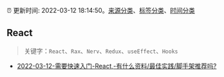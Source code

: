 :alarm_clock: 更新时间: 2022-03-12 18:14:50。[来源分类](../README.md)、[标签分类](../TAGS.md)、[时间分类](../TIMELINE.md)

## React


> 关键字：`React`、`Rax`、`Nerv`、`Redux`、`useEffect`、`Hooks`



- [2022-03-12-需要快速入门-React,-有什么资料/最佳实践/脚手架推荐吗?](https://www.v2ex.com/t/839947) 